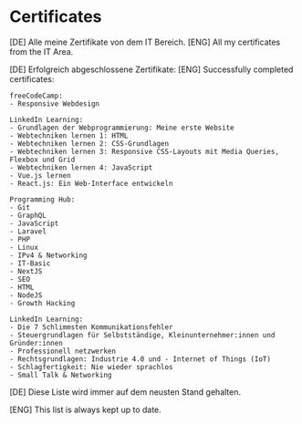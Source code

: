 # Certificates
[DE] Alle meine Zertifikate von dem IT Bereich.
[ENG] All my certificates from the IT Area.

[DE] Erfolgreich abgeschlossene Zertifikate:
[ENG] Successfully completed certificates:

```
freeCodeCamp:
- Responsive Webdesign
```
```
LinkedIn Learning:
- Grundlagen der Webprogrammierung: Meine erste Website
- Webtechniken lernen 1: HTML
- Webtechniken lernen 2: CSS-Grundlagen
- Webtechniken lernen 3: Responsive CSS-Layouts mit Media Queries, Flexbox und Grid
- Webtechniken lernen 4: JavaScript
- Vue.js lernen
- React.js: Ein Web-Interface entwickeln
```
```
Programming Hub:
- Git
- GraphQL
- JavaScript
- Laravel
- PHP
- Linux
- IPv4 & Networking
- IT-Basic
- NextJS
- SEO
- HTML
- NodeJS
- Growth Hacking
```
```
LinkedIn Learning:
- Die 7 Schlimmsten Kommunikationsfehler
- Steuergrundlagen für Selbstständige, Kleinunternehmer:innen und Gründer:innen
- Professionell netzwerken
- Rechtsgrundlagen: Industrie 4.0 und - Internet of Things (IoT)
- Schlagfertigkeit: Nie wieder sprachlos
- Small Talk & Networking

```

[DE] Diese Liste wird immer auf dem neusten Stand gehalten. 

[ENG] This list is always kept up to date.
